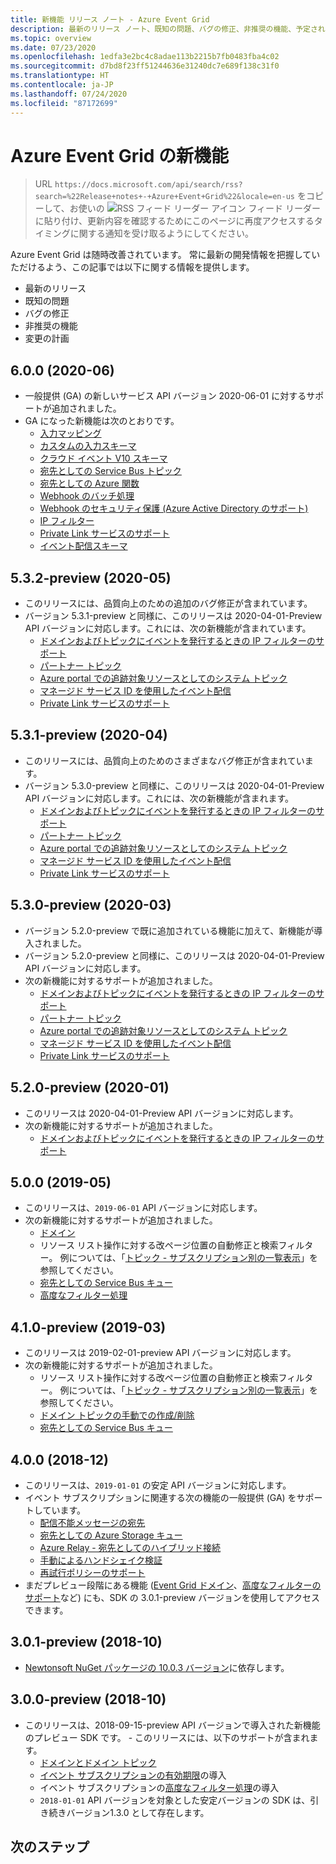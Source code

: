 ```yaml
---
title: 新機能 リリース ノート - Azure Event Grid
description: 最新のリリース ノート、既知の問題、バグの修正、非推奨の機能、予定されている変更点など、Azure Event Grid の新着情報について説明します。
ms.topic: overview
ms.date: 07/23/2020
ms.openlocfilehash: 1edfa3e2bc4c8adae113b2215b7fb0483fba4c02
ms.sourcegitcommit: d7bd8f23ff51244636e31240dc7e689f138c31f0
ms.translationtype: HT
ms.contentlocale: ja-JP
ms.lasthandoff: 07/24/2020
ms.locfileid: "87172699"
---
```

# <a name="whats-new-in-azure-event-grid"></a>Azure Event Grid の新機能

>URL `https://docs.microsoft.com/api/search/rss?search=%22Release+notes+-+Azure+Event+Grid%22&locale=en-us` をコピーして、お使いの ![RSS フィード リーダー アイコン](./media/whats-new/feed-icon-16x16.png) フィード リーダーに貼り付け、更新内容を確認するためにこのページに再度アクセスするタイミングに関する通知を受け取るようにしてください。

Azure Event Grid は随時改善されています。 常に最新の開発情報を把握していただけるよう、この記事では以下に関する情報を提供します。

- 最新のリリース
- 既知の問題
- バグの修正
- 非推奨の機能
- 変更の計画

## <a name="600-2020-06"></a>6.0.0 (2020-06)
- 一般提供 (GA) の新しいサービス API バージョン 2020-06-01 に対するサポートが追加されました。
- GA になった新機能は次のとおりです。
    - [入力マッピング](input-mappings.md)
    - [カスタムの入力スキーマ](input-mappings.md)
    - [クラウド イベント V10 スキーマ](cloud-event-schema.md)
    - [宛先としての Service Bus トピック](handler-service-bus.md)
    - [宛先としての Azure 関数](handler-functions.md)
    - [Webhook のバッチ処理](./edge/delivery-output-batching.md)
    - [Webhook のセキュリティ保護 (Azure Active Directory のサポート)](secure-webhook-delivery.md)
    - [IP フィルター](configure-firewall.md)
    - [Private Link サービスのサポート](configure-private-endpoints.md)
    - [イベント配信スキーマ](event-schema.md)

## <a name="532-preview-2020-05"></a>5.3.2-preview (2020-05)
- このリリースには、品質向上のための追加のバグ修正が含まれています。
- バージョン 5.3.1-preview と同様に、このリリースは 2020-04-01-Preview API バージョンに対応します。これには、次の新機能が含まれています。 
    - [ドメインおよびトピックにイベントを発行するときの IP フィルターのサポート](configure-firewall.md)
    - [パートナー トピック](partner-topics-overview.md)
    - [Azure portal での追跡対象リソースとしてのシステム トピック](system-topics.md)
    - [マネージド サービス ID を使用したイベント配信](managed-service-identity.md) 
    - [Private Link サービスのサポート](configure-private-endpoints.md)

## <a name="531-preview-2020-04"></a>5.3.1-preview (2020-04)
- このリリースには、品質向上のためのさまざまなバグ修正が含まれています。
- バージョン 5.3.0-preview と同様に、このリリースは 2020-04-01-Preview API バージョンに対応します。これには、次の新機能が含まれます。 
    - [ドメインおよびトピックにイベントを発行するときの IP フィルターのサポート](configure-firewall.md)
    - [パートナー トピック](partner-topics-overview.md)
    - [Azure portal での追跡対象リソースとしてのシステム トピック](system-topics.md)
    - [マネージド サービス ID を使用したイベント配信](managed-service-identity.md) 
    - [Private Link サービスのサポート](configure-private-endpoints.md)

## <a name="530-preview-2020-03"></a>5.3.0-preview (2020-03)
- バージョン 5.2.0-preview で既に追加されている機能に加えて、新機能が導入されました。 
- バージョン 5.2.0-preview と同様に、このリリースは 2020-04-01-Preview API バージョンに対応します。
- 次の新機能に対するサポートが追加されました。 
    - [ドメインおよびトピックにイベントを発行するときの IP フィルターのサポート](configure-firewall.md)
    - [パートナー トピック](partner-topics-overview.md)
    - [Azure portal での追跡対象リソースとしてのシステム トピック](system-topics.md)
    - [マネージド サービス ID を使用したイベント配信](managed-service-identity.md) 
    - [Private Link サービスのサポート](configure-private-endpoints.md)

## <a name="520-preview-2020-01"></a>5.2.0-preview (2020-01)
- このリリースは 2020-04-01-Preview API バージョンに対応します。
- 次の新機能に対するサポートが追加されました。
    - [ドメインおよびトピックにイベントを発行するときの IP フィルターのサポート](configure-firewall.md)

## <a name="500-2019-05"></a>5.0.0 (2019-05)
- このリリースは、`2019-06-01` API バージョンに対応します。
- 次の新機能に対するサポートが追加されました。
    * [ドメイン](event-domains.md)
    * リソース リスト操作に対する改ページ位置の自動修正と検索フィルター。 例については、「[トピック - サブスクリプション別の一覧表示](/rest/api/eventgrid/version2020-04-01-preview/topics/listbysubscription)」を参照してください。
    * [宛先としての Service Bus キュー](handler-service-bus.md)
    * [高度なフィルター処理](event-filtering.md#advanced-filtering)

## <a name="410-preview-2019-03"></a>4.1.0-preview (2019-03)
- このリリースは 2019-02-01-preview API バージョンに対応します。
- 次の新機能に対するサポートが追加されました。
    * リソース リスト操作に対する改ページ位置の自動修正と検索フィルター。 例については、「[トピック - サブスクリプション別の一覧表示](/rest/api/eventgrid/version2020-04-01-preview/topics/listbysubscription)」を参照してください。
    * [ドメイン トピックの手動での作成/削除](how-to-event-domains.md)
    * [宛先としての Service Bus キュー](handler-service-bus.md)

## <a name="400-2018-12"></a>4.0.0 (2018-12)
- このリリースは、`2019-01-01` の安定 API バージョンに対応します。
- イベント サブスクリプションに関連する次の機能の一般提供 (GA) をサポートしています。
    * [配信不能メッセージの宛先](manage-event-delivery.md)
    * [宛先としての Azure Storage キュー](handler-storage-queues.md)
    * [Azure Relay - 宛先としてのハイブリッド接続](handler-relay-hybrid-connections.md)
    * [手動によるハンドシェイク検証](webhook-event-delivery.md)
    * [再試行ポリシーのサポート](delivery-and-retry.md)
- まだプレビュー段階にある機能 ([Event Grid ドメイン](event-domains.md)、[高度なフィルターのサポート](event-filtering.md#advanced-filtering)など) にも、SDK の 3.0.1-preview バージョンを使用してアクセスできます。

## <a name="301-preview-2018-10"></a>3.0.1-preview (2018-10)
- [Newtonsoft NuGet パッケージの 10.0.3 バージョン](https://www.nuget.org/packages/Newtonsoft.Json/10.0.3)に依存します。

## <a name="300-preview-2018-10"></a>3.0.0-preview (2018-10)
- このリリースは、2018-09-15-preview API バージョンで導入された新機能のプレビュー SDK です。 - このリリースには、以下のサポートが含まれます。
    - [ドメインとドメイン トピック](event-domains.md)
    - [イベント サブスクリプションの有効期限](concepts.md#event-subscription-expiration)の導入
    - イベント サブスクリプションの[高度なフィルター処理](event-filtering.md#advanced-filtering)の導入
    - `2018-01-01` API バージョンを対象とした安定バージョンの SDK は、引き続きバージョン1.3.0 として存在します。

## <a name="next-steps"></a>次のステップ
